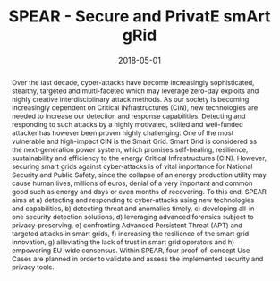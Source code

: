 ---
title: "SPEAR - Secure and PrivatE smArt gRid"
abstract: "Over the last decade, cyber-attacks have become increasingly sophisticated, stealthy, targeted and multi-faceted which may leverage zero-day exploits and highly creative interdisciplinary attack methods. As our society is becoming increasingly dependent on Critical INfrastructures (CIN), new technologies are needed to increase our detection and response capabilities. Detecting and responding to such attacks by a highly motivated, skilled and well-funded attacker has however been proven highly challenging. One of the most vulnerable and high-impact CIN is the Smart Grid. Smart Grid is considered as the next-generation power system, which promises self-healing, resilience, sustainability and efficiency to the energy Critical Infrastructures (CIN). However, securing smart grids against cyber-attacks is of vital importance for National Security and Public Safety, since the collapse of an energy production utility may cause human lives, millions of euros, denial of a very important and common good such as energy and days or even months of recovering. To this end, SPEAR aims at a) detecting and responding to cyber-attacks using new technologies and capabilities, b) detecting threat and anomalies timely, c) developing all-in-one security detection solutions, d) leveraging advanced forensics subject to privacy-preserving, e) confronting Advanced Persistent Threat (APT) and targeted attacks in smart grids, f) increasing the resilience of the smart grid innovation, g) alleviating the lack of trust in smart grid operators and h) empowering EU-wide consensus. Within SPEAR, four proof-of-concept Use Cases are planned in order to validate and assess the implemented security and privacy tools."
collection: projects
permalink: /project/spear
date: 2018-05-01
citation: '<b>Role</b>: P.I., University of Surrey.<br>
<b>Research topics:</b> Game-theoretic deception strategies, honeypots, intrusion detection.<br>
<b>Team members:</b> Dmitry Fedorenko (Junior researcher), Sakshyam Panda (PhD researcher), Nadia Boumkheld (postdoctoral researcher).<br> 
<b>Funder:</b> <a href = "https://commission.europa.eu/index_en">European Commission</a> as part of the <a href = "https://cinea.ec.europa.eu/programmes/horizon-europe/h2020-programme_en">H2020 programme</a> with Grant agreement ID 787011.<br>
<i class="fas fa-fw fa-link zoom" aria-hidden="true"></i><a href = "https://cordis.europa.eu/project/id/787011">cordis</a>'
---
